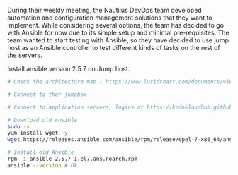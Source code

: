 During their weekly meeting, the Nautilus DevOps team developed automation and configuration management solutions that they want to implement. While considering several options, the team has decided to go with Ansible for now due to its simple setup and minimal pre-requisites. The team wanted to start testing with Ansible, so they have decided to use jump host as an Ansible controller to test different kinds of tasks on the rest of the servers.


Install ansible version 2.5.7 on Jump host.

```bash
# Check the architecture map - https://www.lucidchart.com/documents/view/58e22de2-c446-4b49-ae0f-db79a3318e97/0_0

# Connect to thor jumpbox

# Connect to application servers, logins at https://kodekloudhub.github.io/kodekloud-engineer/docs/projects/nautilus

# Download old Ansible
sudo -s
yum install wget -y
wget https://releases.ansible.com/ansible/rpm/release/epel-7-x86_64/ansible-2.5.7-1.el7.ans.noarch.rpm

# Install old Ansible
rpm -i ansible-2.5.7-1.el7.ans.noarch.rpm
ansible --version # Ok
```
